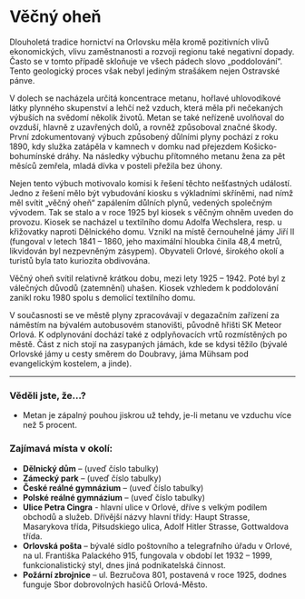 # Věčný oheň

Dlouholetá tradice hornictví na Orlovsku měla kromě pozitivních vlivů ekonomických, vlivu zaměstnanosti a rozvoji regionu také negativní dopady. Často se v tomto případě skloňuje ve všech pádech slovo „poddolování“. Tento geologický proces však nebyl jediným strašákem nejen Ostravské pánve.

V dolech se nacházela určitá koncentrace metanu, hořlavé uhlovodíkové látky plynného skupenství a lehčí než vzduch, která měla při nečekaných výbuších na svědomí několik životů. Metan se také neřízeně uvolňoval do ovzduší, hlavně z uzavřených dolů, a rovněž způsoboval značné škody. První zdokumentovaný výbuch způsobený důlními plyny pochází z roku 1890, kdy služka zatápěla v kamnech v domku nad přejezdem Košicko-bohumínské dráhy. Na následky výbuchu přítomného metanu žena za pět měsíců zemřela, mladá dívka v posteli přežila bez úhony.

Nejen tento výbuch motivovalo komisi k řešení těchto nešťastných událostí. Jedno z řešení mělo být vybudování kiosku s výkladními skříněmi, nad nímž měl svítit „věčný oheň“ zapálením důlních plynů, vedených společným vývodem. Tak se stalo a v roce 1925 byl kiosek s věčným ohněm uveden do provozu. Kiosek se nacházel u textilního domu Adolfa Wechslera, resp. u křižovatky naproti Dělnického domu. Vznikl na místě černouhelné jámy Jiří II (fungoval v letech 1841 – 1860, jeho maximální hloubka činila 48,4 metrů, likvidován byl nezpevněným zásypem). Obyvateli Orlové, širokého okolí a turistů byla tato kuriozita obdivována.

Věčný oheň svítil relativně krátkou dobu, mezi lety 1925 – 1942. Poté byl z válečných důvodů (zatemnění) uhašen. Kiosek vzhledem k poddolování zanikl roku 1980 spolu s demolicí textilního domu.

V současnosti se ve městě plyny zpracovávají v degazačním zařízení za náměstím na bývalém autobusovém stanovišti, původně hřišti SK Meteor Orlová. K odplynování dochází také z odplyňovacích vrtů rozmístěných po městě. Část z nich stojí na zasypaných jámách, kde se kdysi těžilo (bývalé Orlovské jámy u cesty směrem do Doubravy, jáma Mühsam pod evangelickým kostelem, a jinde).

---

### Věděli jste, že...?

- Metan je zápalný pouhou jiskrou už tehdy, je-li metanu ve vzduchu více než 5 procent.

### Zajímavá místa v okolí:

- **Dělnický dům** – (uveď číslo tabulky)
- **Zámecký park** – (uveď číslo tabulky)
- **České reálné gymnázium** – (uveď číslo tabulky)
- **Polské reálné gymnázium** – (uveď číslo tabulky)
- **Ulice Petra Cingra** - hlavní ulice v Orlové, dříve s velkým podílem obchodů a služeb. Dřívější názvy hlavní třídy: Haupt Strasse, Masarykova třída, Piłsudskiego ulica, Adolf Hitler Strasse, Gottwaldova třída.
- **Orlovská pošta** – bývalé sídlo poštovního a telegrafního úřadu v Orlové, na ul. Františka Palackého 915, fungovala v období let 1932 – 1999, funkcionalistický styl, dnes jiná podnikatelská činnost.
- **Požární zbrojnice** – ul. Bezručova 801, postavená v roce 1925, dodnes funguje Sbor dobrovolných hasičů Orlová-Město.
